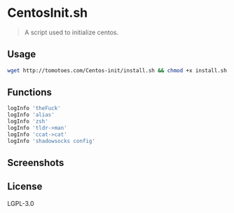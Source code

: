 # CentosInit.sh
> A script used to initialize centos.

## Usage
```sh
wget http://tomotoes.com/Centos-init/install.sh && chmod +x install.sh && ./install.sh
```

## Functions
```sh
logInfo 'theFuck'
logInfo 'alias'
logInfo 'zsh'
logInfo 'tldr->man'
logInfo 'ccat->cat'
logInfo 'shadowsocks config'
```

## Screenshots

## License
LGPL-3.0

